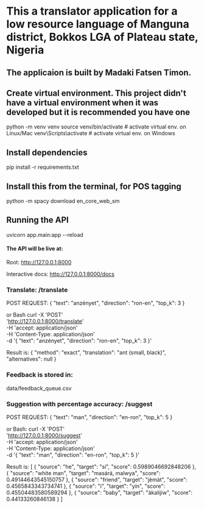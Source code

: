 # This a translator application for a low resource language of Manguna district, Bokkos LGA of Plateau state, Nigeria

## The applicaion is built by Madaki Fatsen Timon.

## Create virtual environment. This project didn't have a virtual environment when it was developed but it is recommended you have one
python -m venv venv
source venv/bin/activate  # activate virtual env. on Linux/Mac
venv\Scripts\activate     # activate virtual env. on Windows

## Install dependencies
pip install -r requirements.txt

## Install this from the terminal, for POS tagging
python -m spacy download en_core_web_sm

## Running the API
uvicorn app.main:app --reload

#### The API will be live at:
Root: http://127.0.0.1:8000

Interactive docs: http://127.0.0.1:8000/docs


### Translate: /translate
POST REQUEST:
{
  "text": "anzényet",
  "direction": "ron-en",
  "top_k": 3
}

or Bash
curl -X 'POST' \
  'http://127.0.0.1:8000/translate' \
  -H 'accept: application/json' \
  -H 'Content-Type: application/json' \
  -d '{
  "text": "anzényet",
  "direction": "ron-en",
  "top_k": 3
}'

Result is: 
{
  "method": "exact",
  "translation": "ant (small, black)",
  "alternatives": null
}


### Feedback is stored in:
data/feedback_queue.csv

### Suggestion with percentage accuracy: /suggest
POST REQUEST:
{
  "text": "man",
  "direction": "en-ron",
  "top_k": 5
}


or Bash: 
curl -X 'POST' \
  'http://127.0.0.1:8000/suggest' \
  -H 'accept: application/json' \
  -H 'Content-Type: application/json' \
  -d '{
  "text": "man",
  "direction": "en-ron",
  "top_k": 5
}'

Result is:
[
  {
    "source": "he",
    "target": "sí",
    "score": 0.5989046692848206
  },
  {
    "source": "white man",
    "target": "masárá, malwya",
    "score": 0.49144643545150757
  },
  {
    "source": "friend",
    "target": "jèmàt",
    "score": 0.4565843343734741
  },
  {
    "source": "i",
    "target": "yín",
    "score": 0.45504483580589294
  },
  {
    "source": "baby",
    "target": "àkalijiw",
    "score": 0.44133260846138
  }
]